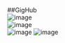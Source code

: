 ##GigHub  
![image](https://github.com/SunnyK9325/GigHub/assets/95949944/80bdbd3a-3913-4871-a3dc-b9cd1af87c70)  
![image](https://github.com/SunnyK9325/GigHub/assets/95949944/3d516376-faeb-4473-9849-891e1f4bdac1)  
![image](https://github.com/SunnyK9325/GigHub/assets/95949944/a72588e8-4122-4661-8517-037dc1f2482f)
![image](https://github.com/SunnyK9325/GigHub/assets/95949944/68756c51-ff60-403d-afa9-00a744ba6f46)




